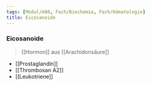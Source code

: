 ```yaml
---
tags: [Modul/m08, Fach/Biochemie, Fach/Hämatologie]
title: Eicosanoide
---
```

### Eicosanoide
> [[Hormon]] aus [[Arachidonsäure]]
- [[Prostaglandin]]
- [[Thromboxan A2]]
- [[Leukotriene]]